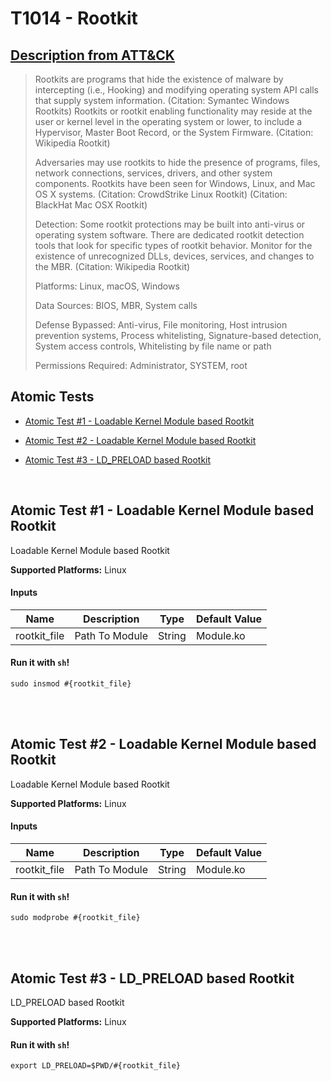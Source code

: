 # T1014 - Rootkit
## [Description from ATT&CK](https://attack.mitre.org/wiki/Technique/T1014)
<blockquote>Rootkits are programs that hide the existence of malware by intercepting (i.e., Hooking) and modifying operating system API calls that supply system information. (Citation: Symantec Windows Rootkits) Rootkits or rootkit enabling functionality may reside at the user or kernel level in the operating system or lower, to include a Hypervisor, Master Boot Record, or the System Firmware. (Citation: Wikipedia Rootkit)

Adversaries may use rootkits to hide the presence of programs, files, network connections, services, drivers, and other system components. Rootkits have been seen for Windows, Linux, and Mac OS X systems. (Citation: CrowdStrike Linux Rootkit) (Citation: BlackHat Mac OSX Rootkit)

Detection: Some rootkit protections may be built into anti-virus or operating system software. There are dedicated rootkit detection tools that look for specific types of rootkit behavior. Monitor for the existence of unrecognized DLLs, devices, services, and changes to the MBR. (Citation: Wikipedia Rootkit)

Platforms: Linux, macOS, Windows

Data Sources: BIOS, MBR, System calls

Defense Bypassed: Anti-virus, File monitoring, Host intrusion prevention systems, Process whitelisting, Signature-based detection, System access controls, Whitelisting by file name or path

Permissions Required: Administrator, SYSTEM, root</blockquote>

## Atomic Tests

- [Atomic Test #1 - Loadable Kernel Module based Rootkit](#atomic-test-1---loadable-kernel-module-based-rootkit)

- [Atomic Test #2 - Loadable Kernel Module based Rootkit](#atomic-test-2---loadable-kernel-module-based-rootkit)

- [Atomic Test #3 - LD_PRELOAD based Rootkit](#atomic-test-3---ld_preload-based-rootkit)


<br/>

## Atomic Test #1 - Loadable Kernel Module based Rootkit
Loadable Kernel Module based Rootkit

**Supported Platforms:** Linux


#### Inputs
| Name | Description | Type | Default Value | 
|------|-------------|------|---------------|
| rootkit_file | Path To Module | String | Module.ko|

#### Run it with `sh`!
```
sudo insmod #{rootkit_file}
```
<br/>
<br/>

## Atomic Test #2 - Loadable Kernel Module based Rootkit
Loadable Kernel Module based Rootkit

**Supported Platforms:** Linux


#### Inputs
| Name | Description | Type | Default Value | 
|------|-------------|------|---------------|
| rootkit_file | Path To Module | String | Module.ko|

#### Run it with `sh`!
```
sudo modprobe #{rootkit_file}
```
<br/>
<br/>

## Atomic Test #3 - LD_PRELOAD based Rootkit
LD_PRELOAD based Rootkit

**Supported Platforms:** Linux


#### Run it with `sh`!
```
export LD_PRELOAD=$PWD/#{rootkit_file}
```
<br/>
